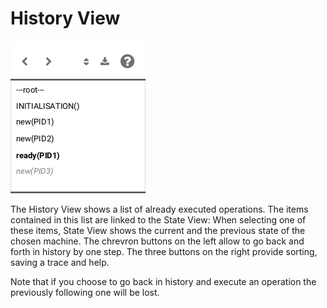 # History View

![History View](../screenshots/History.png)

The History View shows a list of already executed operations. The items contained in this list are linked to the State View: When selecting one of these items, State View shows the current and the previous state of the chosen machine.  The chrevron buttons on the left allow to go back and forth in history by one step. The three buttons on the right provide sorting, saving a trace and help.

Note that if you choose to go back in history and execute an operation the previously following one will be lost. 
